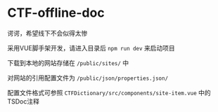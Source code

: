 # CTF-offline-doc

谔谔，希望线下不会似得太惨

采用VUE脚手架开发，请进入目录后 `npm run dev` 来启动项目

下载到本地的网站存储在 `/public/sites/` 中

对网站的引用配置文件为 `/public/json/properties.json/`

配置文件格式可参照 `CTFDictionary/src/components/site-item.vue` 中的TSDoc注释